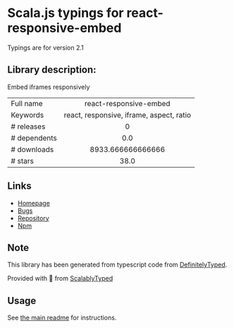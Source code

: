 
# Scala.js typings for react-responsive-embed

Typings are for version 2.1

## Library description:
Embed iframes responsively

|                    |                 |
| ------------------ | :-------------: |
| Full name          | react-responsive-embed |
| Keywords           | react, responsive, iframe, aspect, ratio |
| # releases         | 0 |
| # dependents       | 0.0 |
| # downloads        | 8933.666666666666 |
| # stars            | 38.0 |

## Links
- [Homepage](https://github.com/tableflip/react-responsive-embed#readme)
- [Bugs](https://github.com/tableflip/react-responsive-embed/issues)
- [Repository](https://github.com/tableflip/react-responsive-embed)
- [Npm](https://www.npmjs.com/package/react-responsive-embed)
    


## Note
This library has been generated from typescript code from [DefinitelyTyped](https://definitelytyped.org).

Provided with :purple_heart: from [ScalablyTyped](https://github.com/oyvindberg/ScalablyTyped)

## Usage
See [the main readme](../../readme.md) for instructions.


